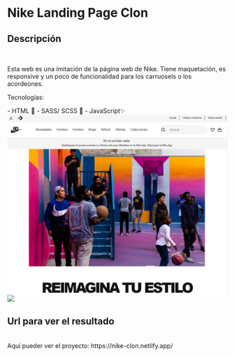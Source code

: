 # Nike Landing Page Clon
## Descripción 
<br/>
<p>Esta web es una imitación de la página web de Nike. Tiene maquetación, es responsive y un poco de funcionalidad para los carruosels o los acordeones. </p>

<p>Tecnologías: </p>
- HTML 📄
- SASS/ SCSS 🎨
- JavaScript✨

<br/>

<img src="./assets/landing.PNG"  align="center" />
<img  src="./assets/landing".PNG" width="800"/>


## Url para ver el resultado
<br/>
Aquí pueder ver el proyecto: https://nike-clon.netlify.app/
